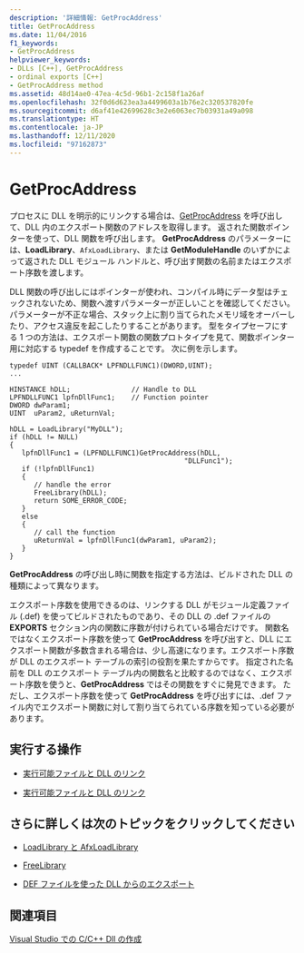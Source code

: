 ```yaml
---
description: '詳細情報: GetProcAddress'
title: GetProcAddress
ms.date: 11/04/2016
f1_keywords:
- GetProcAddress
helpviewer_keywords:
- DLLs [C++], GetProcAddress
- ordinal exports [C++]
- GetProcAddress method
ms.assetid: 48d14ae0-47ea-4c5d-96b1-2c158f1a26af
ms.openlocfilehash: 32f0d6d623ea3a4499603a1b76e2c320537820fe
ms.sourcegitcommit: d6af41e42699628c3e2e6063ec7b03931a49a098
ms.translationtype: HT
ms.contentlocale: ja-JP
ms.lasthandoff: 12/11/2020
ms.locfileid: "97162873"
---
```

# <a name="getprocaddress"></a>GetProcAddress

プロセスに DLL を明示的にリンクする場合は、[GetProcAddress](/windows/win32/api/libloaderapi/nf-libloaderapi-getprocaddress) を呼び出して、DLL 内のエクスポート関数のアドレスを取得します。 返された関数ポインターを使って、DLL 関数を呼び出します。 **GetProcAddress** のパラメーターには、**LoadLibrary**、`AfxLoadLibrary`、または **GetModuleHandle** のいずかによって返された DLL モジュール ハンドルと、呼び出す関数の名前またはエクスポート序数を渡します。

DLL 関数の呼び出しにはポインターが使われ、コンパイル時にデータ型はチェックされないため、関数へ渡すパラメーターが正しいことを確認してください。パラメーターが不正な場合、スタック上に割り当てられたメモリ域をオーバーしたり、アクセス違反を起こしたりすることがあります。 型をタイプセーフにする 1 つの方法は、エクスポート関数の関数プロトタイプを見て、関数ポインター用に対応する typedef を作成することです。 次に例を示します。

```
typedef UINT (CALLBACK* LPFNDLLFUNC1)(DWORD,UINT);
...

HINSTANCE hDLL;               // Handle to DLL
LPFNDLLFUNC1 lpfnDllFunc1;    // Function pointer
DWORD dwParam1;
UINT  uParam2, uReturnVal;

hDLL = LoadLibrary("MyDLL");
if (hDLL != NULL)
{
   lpfnDllFunc1 = (LPFNDLLFUNC1)GetProcAddress(hDLL,
                                           "DLLFunc1");
   if (!lpfnDllFunc1)
   {
      // handle the error
      FreeLibrary(hDLL);
      return SOME_ERROR_CODE;
   }
   else
   {
      // call the function
      uReturnVal = lpfnDllFunc1(dwParam1, uParam2);
   }
}
```

**GetProcAddress** の呼び出し時に関数を指定する方法は、ビルドされた DLL の種類によって異なります。

エクスポート序数を使用できるのは、リンクする DLL がモジュール定義ファイル (.def) を使ってビルドされたものであり、その DLL の .def ファイルの **EXPORTS** セクション内の関数に序数が付けられている場合だけです。 関数名ではなくエクスポート序数を使って **GetProcAddress** を呼び出すと、DLL にエクスポート関数が多数含まれる場合は、少し高速になります。エクスポート序数が DLL のエクスポート テーブルの索引の役割を果たすからです。 指定された名前を DLL のエクスポート テーブル内の関数名と比較するのではなく、エクスポート序数を使うと、**GetProcAddress** ではその関数をすぐに発見できます。 ただし、エクスポート序数を使って **GetProcAddress** を呼び出すには、.def ファイル内でエクスポート関数に対して割り当てられている序数を知っている必要があります。

## <a name="what-do-you-want-to-do"></a>実行する操作

- [実行可能ファイルと DLL のリンク](linking-an-executable-to-a-dll.md#linking-implicitly)

- [実行可能ファイルと DLL のリンク](linking-an-executable-to-a-dll.md#determining-which-linking-method-to-use)

## <a name="what-do-you-want-to-know-more-about"></a>さらに詳しくは次のトピックをクリックしてください

- [LoadLibrary と AfxLoadLibrary](loadlibrary-and-afxloadlibrary.md)

- [FreeLibrary](/windows/win32/api/libloaderapi/nf-libloaderapi-freelibrary)

- [DEF ファイルを使った DLL からのエクスポート](exporting-from-a-dll-using-def-files.md)

## <a name="see-also"></a>関連項目

[Visual Studio での C/C++ Dll の作成](dlls-in-visual-cpp.md)
